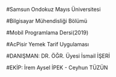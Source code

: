 #Samsun Ondokuz Mayıs Üniversitesi

#Bilgisayar Mühendisliği Bölümü

#Mobil Programlama Dersi(2019)

#AcPisir Yemek Tarif Uygulaması

#DANIŞMAN: DR. ÖĞR. Üyesi İsmail İŞERİ

#EKİP: İrem Aysel İPEK - Ceyhun TÜZÜN
